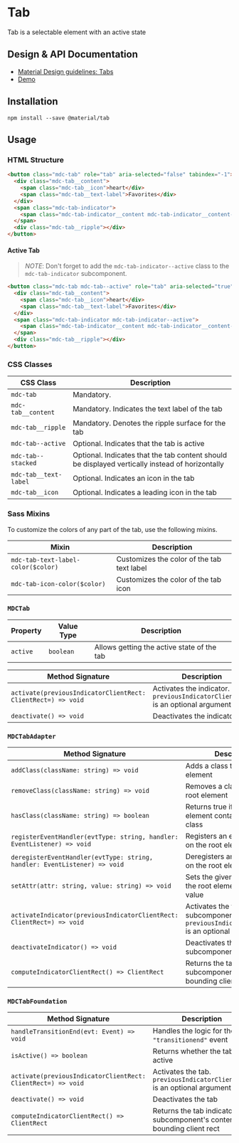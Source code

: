 # Tab

<!--<div class="article__asset">
  <a class="article__asset-link"
     href="https://material-components.github.io/material-components-web-catalog/#/component/tabs">
    <img src="{{ site.rootpath }}/images/mdc_web_screenshots/tab.png" width="363" alt="Tab screenshot">
  </a>
</div>-->

Tab is a selectable element with an active state

## Design & API Documentation

<ul class="icon-list">
  <li class="icon-list-item icon-list-item--spec">
    <a href="https://material.io/go/design-tabs">Material Design guidelines: Tabs</a>
  </li>
  <li class="icon-list-item icon-list-item--link">
    <a href="https://material-components.github.io/material-components-web-catalog/#/component/tabs">Demo</a>
  </li>
</ul>

## Installation
```
npm install --save @material/tab
```

## Usage

### HTML Structure

```html
<button class="mdc-tab" role="tab" aria-selected="false" tabindex="-1">
  <div class="mdc-tab__content">
    <span class="mdc-tab__icon">heart</div>
    <span class="mdc-tab__text-label">Favorites</div>
  </div>
  <span class="mdc-tab-indicator">
    <span class="mdc-tab-indicator__content mdc-tab-indicator__content--underline"></span>
  </span>
  <div class="mdc-tab__ripple"></div>
</button>
```

#### Active Tab

>*NOTE*: Don't forget to add the `mdc-tab-indicator--active` class to the `mdc-tab-indicator` subcomponent.

```html
<button class="mdc-tab mdc-tab--active" role="tab" aria-selected="true">
  <div class="mdc-tab__content">
    <span class="mdc-tab__icon">heart</div>
    <span class="mdc-tab__text-label">Favorites</div>
  </div>
  <span class="mdc-tab-indicator mdc-tab-indicator--active">
    <span class="mdc-tab-indicator__content mdc-tab-indicator__content--underline"></span>
  </span>
  <div class="mdc-tab__ripple"></div>
</button>
```

### CSS Classes

CSS Class | Description
--- | ---
`mdc-tab` | Mandatory.
`mdc-tab__content` | Mandatory. Indicates the text label of the tab
`mdc-tab__ripple` | Mandatory. Denotes the ripple surface for the tab
`mdc-tab--active` | Optional. Indicates that the tab is active
`mdc-tab--stacked` | Optional. Indicates that the tab content should be displayed vertically instead of horizontally
`mdc-tab__text-label` | Optional. Indicates an icon in the tab
`mdc-tab__icon` | Optional. Indicates a leading icon in the tab

### Sass Mixins

To customize the colors of any part of the tab, use the following mixins.

Mixin | Description
--- | ---
`mdc-tab-text-label-color($color)` | Customizes the color of the tab text label
`mdc-tab-icon-color($color)` | Customizes the color of the tab icon

### `MDCTab`

Property | Value Type | Description
--- | --- | ---
`active` | `boolean` | Allows getting the active state of the tab

Method Signature | Description
--- | ---
`activate(previousIndicatorClientRect: ClientRect=) => void` | Activates the indicator.  `previousIndicatorClientRect` is an optional argument
`deactivate() => void` | Deactivates the indicator


### `MDCTabAdapter`

Method Signature | Description
--- | ---
`addClass(className: string) => void` | Adds a class to the root element
`removeClass(className: string) => void` | Removes a class from the root element
`hasClass(className: string) => boolean` | Returns true if the root element contains the given class
`registerEventHandler(evtType: string, handler: EventListener) => void` | Registers an event listener on the root element
`deregisterEventHandler(evtType: string, handler: EventListener) => void` | Deregisters an event listener on the root element
`setAttr(attr: string, value: string) => void` | Sets the given attribute on the root element to the given value
`activateIndicator(previousIndicatorClientRect: ClientRect=) => void` | Activates the tab indicator subcomponent. `previousIndicatorClientRect` is an optional argument
`deactivateIndicator() => void` | Deactivates the tab indicator subcomponent
`computeIndicatorClientRect() => ClientRect` | Returns the tab indicator subcomponent's content bounding client rect

### `MDCTabFoundation`

Method Signature | Description
--- | ---
`handleTransitionEnd(evt: Event) => void` | Handles the logic for the `"transitionend"` event
`isActive() => boolean` | Returns whether the tab is active
`activate(previousIndicatorClientRect: ClientRect=) => void` | Activates the tab. `previousIndicatorClientRect` is an optional argument
`deactivate() => void` | Deactivates the tab
`computeIndicatorClientRect() => ClientRect` | Returns the tab indicator subcomponent's content bounding client rect
